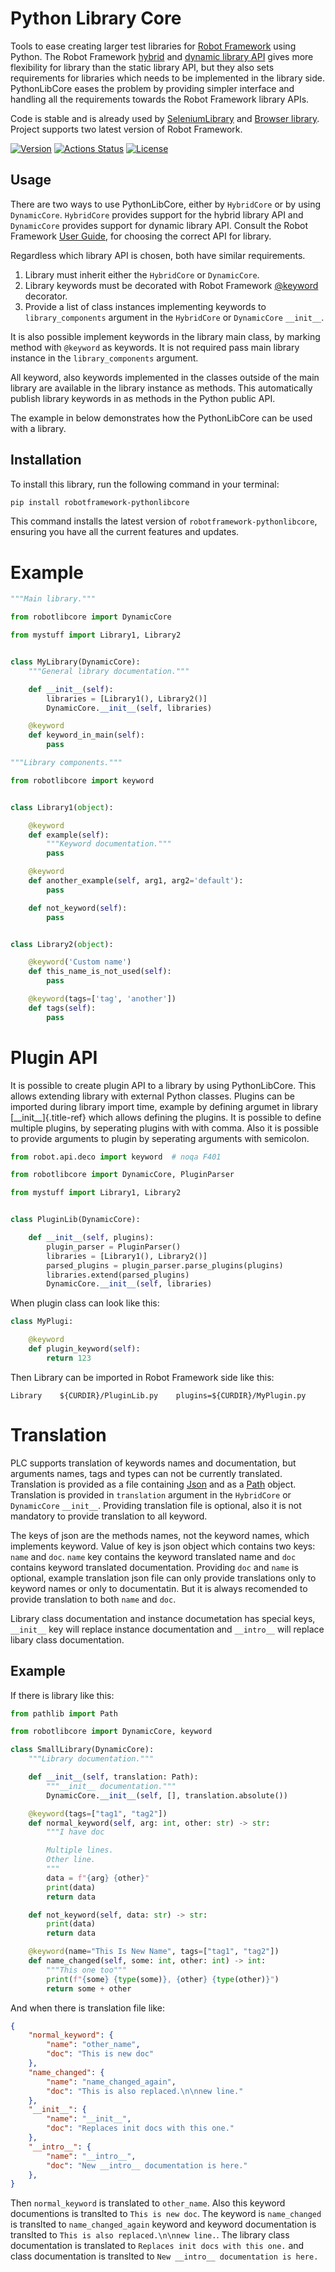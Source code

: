 # Python Library Core

Tools to ease creating larger test libraries for [Robot
Framework](http://robotframework.org) using Python. The Robot Framework
[hybrid](https://robotframework.org/robotframework/latest/RobotFrameworkUserGuide.html#hybrid-library-api)
and [dynamic library
API](https://robotframework.org/robotframework/latest/RobotFrameworkUserGuide.html#dynamic-library-api)
gives more flexibility for library than the static library API, but they
also sets requirements for libraries which needs to be implemented in
the library side. PythonLibCore eases the problem by providing simpler
interface and handling all the requirements towards the Robot Framework
library APIs.

Code is stable and is already used by
[SeleniumLibrary](https://github.com/robotframework/SeleniumLibrary/)
and
[Browser library](https://github.com/MarketSquare/robotframework-browser/).
Project supports two latest version of Robot Framework.

[![Version](https://img.shields.io/pypi/v/robotframework-pythonlibcore.svg)](https://pypi.python.org/pypi/robotframework-pythonlibcore/)
[![Actions Status](https://github.com/robotframework/PythonLibCore/workflows/CI/badge.svg)](https://github.com/robotframework/PythonLibCore/actions)
[![License](https://img.shields.io/badge/License-Apache%202.0-blue.svg)](https://opensource.org/licenses/Apache-2.0)

## Usage

There are two ways to use PythonLibCore, either by
`HybridCore` or by using `DynamicCore`. `HybridCore` provides support for
the hybrid library API and `DynamicCore` provides support for dynamic library API.
Consult the Robot Framework [User
Guide](https://robotframework.org/robotframework/latest/RobotFrameworkUserGuide.html#creating-test-libraries),
for choosing the correct API for library.

Regardless which library API is chosen, both have similar requirements.

1)  Library must inherit either the `HybridCore` or `DynamicCore`.
2)  Library keywords must be decorated with Robot Framework
    [\@keyword](https://github.com/robotframework/robotframework/blob/master/src/robot/api/deco.py)
    decorator.
3)  Provide a list of class instances implementing keywords to
    `library_components` argument in the `HybridCore` or `DynamicCore` `__init__`.

It is also possible implement keywords in the library main class, by marking method with
`@keyword` as keywords. It is not required pass main library instance in the
`library_components` argument.

All keyword, also keywords implemented in the classes outside of the
main library are available in the library instance as methods. This
automatically publish library keywords in as methods in the Python
public API.

The example in below demonstrates how the PythonLibCore can be used with
a library.

## Installation
To install this library, run the following command in your terminal:
``` bash
pip install robotframework-pythonlibcore
```
This command installs the latest version of `robotframework-pythonlibcore`, ensuring you have all the current features and updates.

# Example

``` python
"""Main library."""

from robotlibcore import DynamicCore

from mystuff import Library1, Library2


class MyLibrary(DynamicCore):
    """General library documentation."""

    def __init__(self):
        libraries = [Library1(), Library2()]
        DynamicCore.__init__(self, libraries)

    @keyword
    def keyword_in_main(self):
        pass
```

``` python
"""Library components."""

from robotlibcore import keyword


class Library1(object):

    @keyword
    def example(self):
        """Keyword documentation."""
        pass

    @keyword
    def another_example(self, arg1, arg2='default'):
        pass

    def not_keyword(self):
        pass


class Library2(object):

    @keyword('Custom name')
    def this_name_is_not_used(self):
        pass

    @keyword(tags=['tag', 'another'])
    def tags(self):
        pass
```

# Plugin API

It is possible to create plugin API to a library by using PythonLibCore.
This allows extending library with external Python classes. Plugins can
be imported during library import time, example by defining argumet in
library [\_\_init\_\_]{.title-ref} which allows defining the plugins. It
is possible to define multiple plugins, by seperating plugins with with
comma. Also it is possible to provide arguments to plugin by seperating
arguments with semicolon.

``` python
from robot.api.deco import keyword  # noqa F401

from robotlibcore import DynamicCore, PluginParser

from mystuff import Library1, Library2


class PluginLib(DynamicCore):

    def __init__(self, plugins):
        plugin_parser = PluginParser()
        libraries = [Library1(), Library2()]
        parsed_plugins = plugin_parser.parse_plugins(plugins)
        libraries.extend(parsed_plugins)
        DynamicCore.__init__(self, libraries)
```

When plugin class can look like this:

``` python
class MyPlugi:

    @keyword
    def plugin_keyword(self):
        return 123
```

Then Library can be imported in Robot Framework side like this:

``` robotframework
Library    ${CURDIR}/PluginLib.py    plugins=${CURDIR}/MyPlugin.py
```

# Translation

PLC supports translation of keywords names and documentation, but arguments names, tags and types
can not be currently translated. Translation is provided as a file containing
[Json](https://www.json.org/json-en.html) and as a
[Path](https://docs.python.org/3/library/pathlib.html) object. Translation is provided in
`translation` argument in the `HybridCore` or `DynamicCore` `__init__`. Providing translation
file is optional, also it is not mandatory to provide translation to all keyword.

The keys of json are the methods names, not the keyword names, which implements keyword. Value
of key is json object which contains two keys: `name` and `doc`. `name` key contains the keyword
translated name and `doc` contains keyword translated documentation. Providing
`doc` and `name` is optional, example translation json file can only provide translations only
to keyword names or only to documentatin. But it is always recomended to provide translation to
both `name` and `doc`.

Library class documentation and instance documetation has special keys, `__init__` key will
replace instance documentation and `__intro__` will replace libary class documentation.

## Example

If there is library like this:
```python
from pathlib import Path

from robotlibcore import DynamicCore, keyword

class SmallLibrary(DynamicCore):
    """Library documentation."""

    def __init__(self, translation: Path):
        """__init__ documentation."""
        DynamicCore.__init__(self, [], translation.absolute())

    @keyword(tags=["tag1", "tag2"])
    def normal_keyword(self, arg: int, other: str) -> str:
        """I have doc

        Multiple lines.
        Other line.
        """
        data = f"{arg} {other}"
        print(data)
        return data

    def not_keyword(self, data: str) -> str:
        print(data)
        return data

    @keyword(name="This Is New Name", tags=["tag1", "tag2"])
    def name_changed(self, some: int, other: int) -> int:
        """This one too"""
        print(f"{some} {type(some)}, {other} {type(other)}")
        return some + other
```

And when there is translation file like:
```json
{
    "normal_keyword": {
        "name": "other_name",
        "doc": "This is new doc"
    },
    "name_changed": {
        "name": "name_changed_again",
        "doc": "This is also replaced.\n\nnew line."
    },
    "__init__": {
        "name": "__init__",
        "doc": "Replaces init docs with this one."
    },
    "__intro__": {
        "name": "__intro__",
        "doc": "New __intro__ documentation is here."
    },
}
```
Then `normal_keyword` is translated to `other_name`. Also this keyword documentions is
translted to `This is new doc`. The keyword is `name_changed` is translted to
`name_changed_again` keyword and keyword documentation is translted to
`This is also replaced.\n\nnew line.`. The library class documentation is translated
to `Replaces init docs with this one.` and class documentation is translted to
`New __intro__ documentation is here.`
